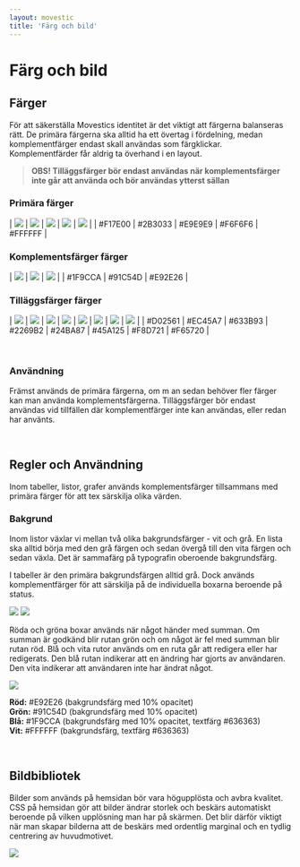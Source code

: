 ```yaml
---
layout: movestic
title: 'Färg och bild'
---
```


# Färg och bild
  
## Färger
  
För att säkerställa Movestics identitet är det viktigt att färgerna balanseras rätt. 
De primära färgerna ska alltid ha ett övertag i fördelning, medan komplementfärger endast skall användas som färgklickar. 
Komplementfärder får aldrig ta överhand i en layout.
  
> **OBS! Tilläggsfärger bör endast användas när komplementsfärger inte går att använda och bör användas ytterst sällan**
  
  
### Primära färger
  
| ![]({{site.baseurl}}/img/f17e00.png) | ![]({{site.baseurl}}/img/2b3033.png) | ![]({{site.baseurl}}/img/e9e9e9.png) | ![]({{site.baseurl}}/img/f6f6f6.png) | ![]({{site.baseurl}}/img/ffffff.png) |
| #F17E00 | #2B3033 | #E9E9E9 | #F6F6F6 | #FFFFFF |

### Komplementsfärger färger
  
| ![]({{site.baseurl}}/img/1F9CCA.png) | ![]({{site.baseurl}}/img/91C54D.png) | ![]({{site.baseurl}}/img/E92E26.png) |
| #1F9CCA | #91C54D | #E92E26 |

### Tilläggsfärger färger

| ![]({{site.baseurl}}/img/d02561.png) | ![]({{site.baseurl}}/img/ec45a7.png) | ![]({{site.baseurl}}/img/633b93.png) | ![]({{site.baseurl}}/img/2269b2.png) | ![]({{site.baseurl}}/img/24ba87.png) | ![]({{site.baseurl}}/img/45a125.png) | ![]({{site.baseurl}}/img/f8d721.png) | ![]({{site.baseurl}}/img/f65720.png) |
| #D02561 | #EC45A7 | #633B93 | #2269B2 | #24BA87 | #45A125 | #F8D721 | #F65720 |
  
<br />

### Användning
Främst används de primära färgerna, om m an sedan behöver fler färger kan man använda komplementsfärgerna.
Tilläggsfärger bör endast användas vid tillfällen där komplementfärger inte kan användas, eller redan har använts.
  
<br /> 

## Regler och Användning
Inom tabeller, listor, grafer används komplementsfärger tillsammans med primära färger för att tex särskilja olika värden.
  
### Bakgrund
  
Inom listor växlar vi mellan två olika bakgrundsfärger - vit och grå. En lista ska alltid börja med den grå färgen och sedan övergå till den vita färgen och sedan växla.
Det är sammafärg på typografin oberoende bakgrundsfärg.

I tabeller är den primära bakgrundsfärgen alltid grå. Dock används komplementfärger för att särskilja på de individuella boxarna beroende på status.
 
![]({{site.baseurl}}/img/tabellvanster.png)
![]({{site.baseurl}}/img/tabellcenter.png)

Röda och gröna boxar används när något händer med summan. Om summan är godkänd blir rutan grön och om något är fel med summan blir rutan röd.
Blå och vita rutor används om en ruta går att redigera eller har redigerats. Den blå rutan indikerar att en ändring har gjorts av användaren. Den vita indikerar att användaren inte har ändrat något.

![]({{site.baseurl}}/img/tabellboxar.png)
  
**Röd:** #E92E26 (bakgrundsfärg med 10% opacitet)  
**Grön:** #91C54D (bakgrundsfärg med 10% opacitet)  
**Blå:** #1F9CCA (bakgrundsfärg med 10% opacitet, textfärg #636363)  
**Vit:** #FFFFFF (bakgrundsfärg, textfärg #636363)  
 
<br />

## Bildbibliotek
Bilder som används på hemsidan bör vara högupplösta och avbra kvalitet. 
CSS på hemsidan gör att bilder ändrar storlek och beskärs automatiskt beroende på vilken upplösning man har på skärmen. 
Det blir därför viktigt när man skapar bilderna att de beskärs med ordentlig marginal och en tydlig centrering av huvudmotivet.
  
![]({{site.baseurl}}/img/bildkvalitet.png)
  
